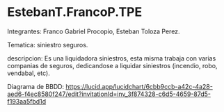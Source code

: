 # EstebanT.FrancoP.TPE

Integrantes: Franco Gabriel Procopio, Esteban Toloza Perez.

Tematica: siniestro seguros.

descripcion: Es una liquidadora siniestros, esta misma trabaja con varias companias de seguros, dedicandose a liquidar siniestros (incendio, robo, vendabal, etc).


Diagrama de BBDD: https://lucid.app/lucidchart/6cbb9ccb-a42c-4a28-aed6-f4ec8580f247/edit?invitationId=inv_3f874328-c6d5-4659-87d5-f193aa5fbd1d
